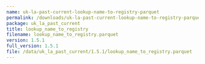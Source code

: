 ```yaml
---
name: uk-la-past-current-lookup-name-to-registry-parquet
permalink: /downloads/uk-la-past-current-lookup-name-to-registry-parquet/1_5_1
package: uk_la_past_current
title: lookup_name_to_registry
filename: lookup_name_to_registry.parquet
version: 1.5.1
full_version: 1.5.1
file: /data/uk_la_past_current/1.5.1/lookup_name_to_registry.parquet
---
```

